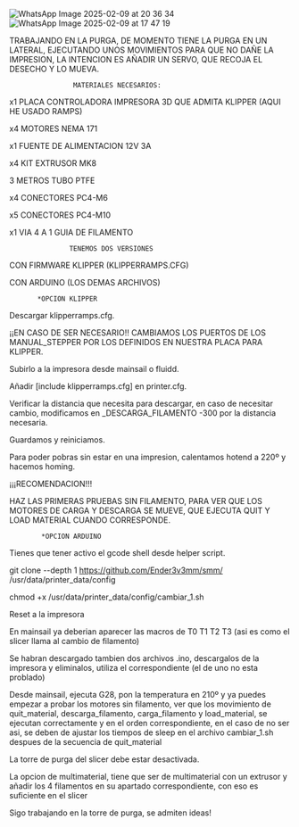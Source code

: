 
![WhatsApp Image 2025-02-09 at 20 36 34](https://github.com/user-attachments/assets/619ca5a8-0afe-430f-b05d-ac9824a4ab4e)
![WhatsApp Image 2025-02-09 at 17 47 19](https://github.com/user-attachments/assets/1ffc2e85-d1c5-49d3-9a37-f226ac96fb64)


TRABAJANDO EN LA PURGA, DE MOMENTO TIENE LA PURGA EN UN LATERAL, EJECUTANDO UNOS MOVIMIENTOS PARA QUE NO DAÑE LA IMPRESION, LA INTENCION ES AÑADIR UN SERVO, QUE RECOJA EL DESECHO Y LO MUEVA.









                    MATERIALES NECESARIOS:


x1 PLACA CONTROLADORA IMPRESORA 3D QUE ADMITA KLIPPER (AQUI HE USADO RAMPS)

x4 MOTORES NEMA 171

x1 FUENTE DE ALIMENTACION 12V 3A

x4 KIT EXTRUSOR MK8

3 METROS TUBO PTFE

x4 CONECTORES PC4-M6

x5 CONECTORES PC4-M10

x1 VIA 4 A 1 GUIA DE FILAMENTO



                   TENEMOS DOS VERSIONES

CON FIRMWARE KLIPPER (KLIPPERRAMPS.CFG)

CON ARDUINO (LOS DEMAS ARCHIVOS)









           *OPCION KLIPPER

Descargar klipperramps.cfg.

¡¡EN CASO DE SER NECESARIO!! CAMBIAMOS LOS PUERTOS DE LOS MANUAL_STEPPER POR LOS DEFINIDOS EN NUESTRA PLACA PARA KLIPPER.

Subirlo a la impresora desde mainsail o fluidd.

Añadir [include klipperramps.cfg] en printer.cfg.

Verificar la distancia que necesita para descargar, en caso de necesitar cambio, modificamos en _DESCARGA_FILAMENTO -300 por la distancia necesaria.
 
 Guardamos y reiniciamos.
 
 Para poder pobras sin estar en una impresion, calentamos hotend a 220º y hacemos homing.
 
 ¡¡¡RECOMENDACION!!!

 HAZ LAS PRIMERAS PRUEBAS SIN FILAMENTO, PARA VER QUE LOS MOTORES DE CARGA Y DESCARGA SE MUEVE, QUE EJECUTA QUIT Y LOAD MATERIAL CUANDO CORRESPONDE.
 

            *OPCION ARDUINO

Tienes que tener activo el gcode shell desde helper script.

git clone --depth 1 https://github.com/Ender3v3mm/smm/ /usr/data/printer_data/config

chmod +x /usr/data/printer_data/config/cambiar_1.sh

Reset a la impresora

En mainsail ya deberian aparecer las macros de T0 T1 T2 T3 (asi es como el slicer llama al cambio de filamento)

Se habran descargado tambien dos archivos .ino, descargalos de la impresora y eliminalos, utiliza el correspondiente (el de uno no esta problado)

Desde mainsail, ejecuta G28, pon la temperatura en 210º y ya puedes empezar a probar los motores sin filamento, ver que los movimiento de quit_material, descarga_filamento, carga_filamento y load_material,
se ejecutan correctamente y en el orden correspondiente, en el caso de no ser asi, se deben de ajustar los tiempos de sleep en el archivo cambiar_1.sh despues de la secuencia de quit_material

La torre de purga del slicer debe estar desactivada.

La opcion de multimaterial, tiene que ser de multimaterial con un extrusor y añadir los 4 filamentos en su apartado correspondiente, con eso es suficiente en el slicer

Sigo trabajando en la torre de purga, se admiten ideas!

